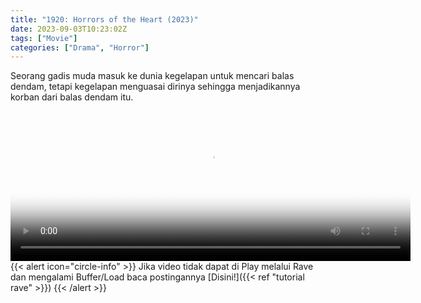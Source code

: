 ```yaml
---
title: "1920: Horrors of the Heart (2023)"
date: 2023-09-03T10:23:02Z
tags: ["Movie"]
categories: ["Drama", "Horror"]
---
```


Seorang gadis muda masuk ke dunia kegelapan untuk mencari balas dendam, tetapi kegelapan menguasai dirinya sehingga menjadikannya korban dari balas dendam itu.

<video id="video-2" 
class="art-preview lazy video-js vjs-default-skin vjs-big-play-centered" 
controls preload="auto" 
width="640" 
height="240"
poster="https://www.themoviedb.org/t/p/original/1ESHwTZnmxemZqxe6QgymRpR8ic.jpg" 
data-setup='{ "example_option": true, "width": "auto", "height": "auto", "techOrder": ["html5","flash"] }' 
onseeked="true"> <source src="https://transload:transload@gcp.apranet.eu.org/files/The.Raid.2.2014.Uncut.BluRay.1080p.DTS-HD.MA.5.1.AVC.REMUX-FraMeSToR.mkv" type='video/mp4'>
</video>
<br>
{{< alert icon="circle-info" >}}
Jika video tidak dapat di Play melalui Rave dan mengalami Buffer/Load baca postingannya [Disini!]({{< ref "tutorial rave" >}})
{{< /alert >}}
